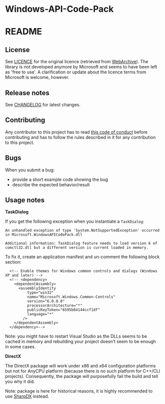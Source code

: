 Windows-API-Code-Pack
=====================

README
======

License
-------

See [LICENCE](https://wincopies.com/fwd.php?id=4) for the original licence (retrieved from [WebArchive](http://web.archive.org/web/20130717101016/http://archive.msdn.microsoft.com/WindowsAPICodePack/Project/License.aspx)). The library is not developed anymore by Microsoft and seems to have been left as 'free to use'. A clarification or update about the licence terms from Microsoft is welcome, however.
 
Release notes
-------------

See [CHANGELOG](https://wincopies.com/fwd.php?id=5) for latest changes.

Contributing
------------

Any contributor to this project has to read [this code of conduct](https://wincopies.com/fwd.php?id=6) before contributing and has to follow the rules described in it for any contribution to this project.

Bugs
----

When you submit a bug:

 - provide a short example code showing the bug
 - describe the expected behavior/result

Usage notes
-----------

**TaskDialog**

If you get the following exception when you instantiate a `TaskDialog`:

```
An unhandled exception of type 'System.NotSupportedException' occurred in Microsoft.WindowsAPICodePack.dll

Additional information: TaskDialog feature needs to load version 6 of comctl32.dll but a different version is current loaded in memory.
```

To fix it, create an application manifest and un-comment the following block section:

```
  <!-- Enable themes for Windows common controls and dialogs (Windows XP and later) -->
  <!-- <dependency>
    <dependentAssembly>
      <assemblyIdentity
          type="win32"
          name="Microsoft.Windows.Common-Controls"
          version="6.0.0.0"
          processorArchitecture="*"
          publicKeyToken="6595b64144ccf1df"
          language="*"
        />
    </dependentAssembly>
  </dependency>-->
```

Note: you might have to restart Visual Studio as the DLLs seems to be cached in memory and rebuilding your project doesn't seem to be enough in some cases.

**DirectX**

The DirectX package will work under x86 and x64 configuration platforms but not for AnyCPU platform (because there is no such platform for C++/CLI projects). Consequently, the package will purposefully fail the build and tell you why it did.

Note: package is here for historical reasons, it is highly recommended to use [SharpDX](http://sharpdx.org/) instead.
